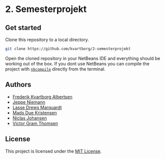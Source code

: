 # 2. Semesterprojekt

## Get started

Clone this repository to a local directory.
```sh
git clone https://github.com/kvartborg/2-semesterprojekt
```
Open the cloned repository in your NetBeans IDE and everything should be
working out of the box.
If you dont use NetBeans you can compile the project with [`nbcompile`](https://github.com/kvartborg/nbcompile)
directly from the terminal.

## Authors

  - [Frederik Kvartborg Albertsen](https://github.com/kvartborg)
  - [Jeppe Niemann](https://github.com/GGkarma)
  - [Lasse Drews Marquardt](https://github.com/Ladremarq)
  - [Mads Due Kristensen](https://github.com/MadsDueKristensen)
  - [Niclas Johansen](https://github.com/NJohansen)
  - [Victor Gram Thomsen](https://github.com/grammeaway)

## License

This project is licensed under the [MIT License](https://github.com/kvartborg/1-semesterprojekt/blob/master/LICENSE).

